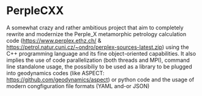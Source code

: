 # PerpleCXX
A somewhat crazy and rather ambitious project that aim to completely rewrite and modernize the Perple_X metamorphic petrology calculation code (https://www.perplex.ethz.ch/ & https://petrol.natur.cuni.cz/~ondro/perplex-sources-latest.zip) using the C++ programming language and its fine object-oriented capabilities. It also implies the use of code parallelization (both threads and MPI), command line standalone usage, the possibiliy to be used as a library to be plugged into geodynamics codes (like ASPECT: https://github.com/geodynamics/aspect) or python code and the usage of modern congfiguration file formats (YAML and-or JSON)
